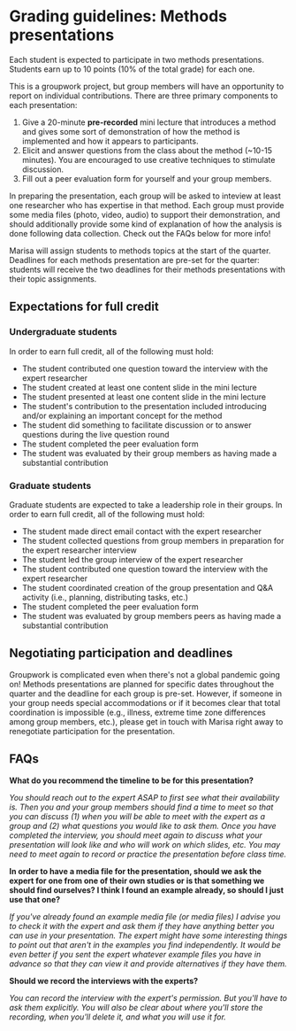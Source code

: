 # Grading guidelines: Methods presentations

Each student is expected to participate in two methods presentations. Students earn up to 10 points (10% of the total grade) for each one.

This is a groupwork project, but group members will have an opportunity to report on individual contributions. There are three primary components to each presentation:

1. Give a 20-minute **pre-recorded** mini lecture that introduces a method and gives some sort of demonstration of how the method is implemented and how it appears to participants.
2. Elicit and answer questions from the class about the method (~10-15 minutes). You are encouraged to use creative techniques to stimulate discussion.
3. Fill out a peer evaluation form for yourself and your group members.

In preparing the presentation, each group will be asked to inteview at least one researcher who has expertise in that method. Each group must provide some media files (photo, video, audio) to support their demonstration, and should additionally provide some kind of explanation of how the analysis is done following data collection. Check out the FAQs below for more info!

Marisa will assign students to methods topics at the start of the quarter. Deadlines for each methods presentation are pre-set for the quarter: students will receive the two deadlines for their methods presentations with their topic assignments.

## Expectations for full credit

### Undergraduate students

In order to earn full credit, all of the following must hold:

* The student contributed one question toward the interview with the expert researcher
* The student created at least one content slide in the mini lecture
* The student presented at least one content slide in the mini lecture
* The student's contribution to the presentation included introducing and/or explaining an important concept for the method
* The student did something to facilitate discussion or to answer questions during the live question round
* The student completed the peer evaluation form
* The student was evaluated by their group members as having made a substantial contribution

### Graduate students

Graduate students are expected to take a leadership role in their groups. In order to earn full credit, all of the following must hold:

* The student made direct email contact with the expert researcher
* The student collected questions from group members in preparation for the expert researcher interview
* The student led the group interview of the expert researcher
* The student contributed one question toward the interview with the expert researcher
* The student coordinated creation of the group presentation and Q&A activity (i.e., planning, distributing tasks, etc.)
* The student completed the peer evaluation form
* The student was evaluated by group members peers as having made a substantial contribution

## Negotiating participation and deadlines
Groupwork is complicated even when there's not a global pandemic going on! Methods presentations are planned for specific dates throughout the quarter and the deadline for each group is pre-set. However, if someone in your group needs special accommodations or if it becomes clear that total coordination is impossible (e.g., illness, extreme time zone differences among group members, etc.), please get in touch with Marisa right away to renegotiate participation for the presentation.

## FAQs

**What do you recommend the timeline to be for this presentation?**

_You should reach out to the expert ASAP to first see what their availability is. Then you and your group members should find a time to meet so that you can discuss (1) when you will be able to meet with the expert as a group and (2) what questions you would like to ask them. Once you have completed the interview, you should meet again to discuss what your presentation will look like and who will work on which slides, etc. You may need to meet again to record or practice the presentation before class time._

**In order to have a media file for the presentation, should we ask the expert for one from one of their own studies or is that something we should find ourselves? I think I found an example already, so should I just use that one?**

_If you've already found an example media file (or media files) I advise you to check it with the expert and ask them if they have anything better you can use in your presentation. The expert might have some interesting things to point out that aren't in the examples you find independently. It would be even better if you sent the expert whatever example files you have in advance so that they can view it and provide alternatives if they have them._

**Should we record the interviews with the experts?**

_You can record the interview with the expert's permission. But you'll have to ask them explicitly. You will also be clear about where you'll store the recording, when you'll delete it, and what you will use it for._